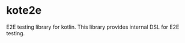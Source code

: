 kote2e
======

E2E testing library for kotlin.
This library provides internal DSL for E2E testing.

